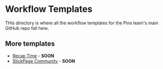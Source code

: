 # Workflow Templates

THis directory is where all the workflow templates for the Pins team's main GitHub
repo fall here.

## More templates

* [Recap Time](https://github.com/RecapTime/.github/tree/master/workflow-templates) - **SOON**
* [StickPage Community](https://github.com/StickPage-Community/.github/tree/master/workflow-templates) - **SOON**
